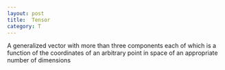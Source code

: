 ```yaml
---
layout: post
title:  Tensor
category: T
---
```


 A generalized vector with more than three components each of which is a function of the coordinates of an arbitrary point in space of an appropriate number of dimensions
